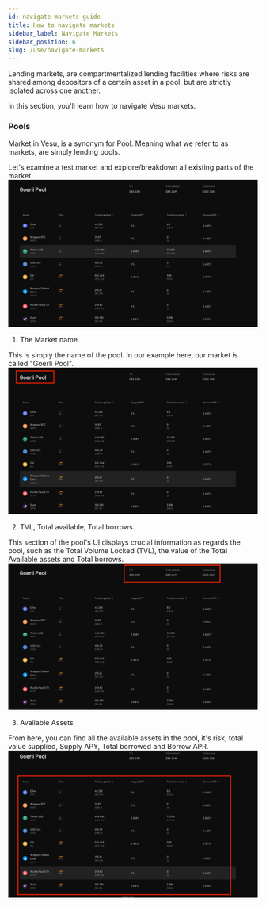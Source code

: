 ```yaml
---
id: navigate-markets-guide
title: How to navigate markets
sidebar_label: Navigate Markets
sidebar_position: 6
slug: /use/navigate-markets
---
```


Lending markets, are compartmentalized lending facilities where risks are shared among depositors of a certain asset in a pool, but are strictly isolated across one another.

In this section, you'll learn how to navigate Vesu markets.

### Pools
Market in Vesu, is a synonym for Pool. Meaning what we refer to as markets, are simply lending pools.

Let's examine a test market and explore/breakdown all existing parts of the market.
![Market](images/market_1.png)

1. The Market name.

This is simply the name of the pool. In our example here, our market is called "Goerli Pool".
![Market](images/market_2.png)

2. TVL, Total available, Total borrows.

This section of the pool's UI displays crucial information as regards the pool, such as the Total Volume Locked (TVL), the value of the Total Available assets and Total borrows.
![Market](images/market_3.png)

3. Available Assets

From here, you can find all the available assets in the pool, it's risk, total value supplied, Supply APY, Total borrowed and Borrow APR.
![Market](images/market_4.png)